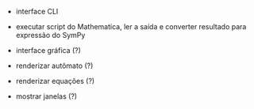 
- interface CLI

- executar script do Mathematica, ler a saída e converter resultado para expressão do SymPy

- interface gráfica (?)
- renderizar autômato (?)
- renderizar equações (?)
- mostrar janelas (?)
